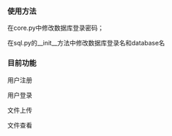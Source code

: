 ### 使用方法

在core.py中修改数据库登录密码；

在sql.py的__init__方法中修改数据库登录名和database名

### 目前功能

用户注册

用户登录

文件上传

文件查看